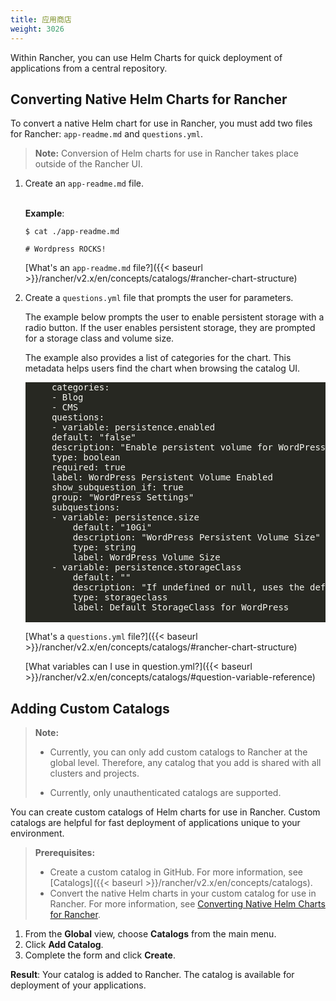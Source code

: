 ```yaml
---
title: 应用商店
weight: 3026
---
```


Within Rancher, you can use Helm Charts for quick deployment of applications from a central repository.

## Converting Native Helm Charts for Rancher

To convert a native Helm chart for use in Rancher, you must add two files for Rancher: `app-readme.md` and `questions.yml`.

>**Note:** Conversion of Helm charts for use in Rancher takes place outside of the Rancher UI.

1. Create an `app-readme.md` file.
    <br/>
    <br/>

    **Example**:

    ```
    $ cat ./app-readme.md

    # Wordpress ROCKS!
    ```

    [What's an `app-readme.md` file?]({{< baseurl >}}/rancher/v2.x/en/concepts/catalogs/#rancher-chart-structure)

2. Create a `questions.yml` file that prompts the user for parameters.

    The example below prompts the user to enable persistent storage with a radio button. If the user enables persistent storage, they are prompted for a storage class and volume size.

    The example also provides a list of categories for the chart. This metadata helps users find the chart when browsing the catalog UI.

    <pre style="color:#f8f8f2;background-color:#272822;-moz-tab-size:4;-o-tab-size:4;tab-size:4">
        categories:
        - Blog
        - CMS
        questions:
        - variable: persistence.enabled
        default: "false"
        description: "Enable persistent volume for WordPress"
        type: boolean
        required: true
        label: WordPress Persistent Volume Enabled
        show_subquestion_if: true
        group: "WordPress Settings"
        subquestions:
        - variable: persistence.size
            default: "10Gi"
            description: "WordPress Persistent Volume Size"
            type: string
            label: WordPress Volume Size
        - variable: persistence.storageClass
            default: ""
            description: "If undefined or null, uses the default StorageClass. Default to null"
            type: storageclass
            label: Default StorageClass for WordPress
    </pre>

    [What's a `questions.yml` file?]({{< baseurl >}}/rancher/v2.x/en/concepts/catalogs/#rancher-chart-structure)

    [What variables can I use in question.yml?]({{< baseurl >}}/rancher/v2.x/en/concepts/catalogs/#question-variable-reference)

## Adding Custom Catalogs

>**Note:**
>
>- Currently, you can only add custom catalogs to Rancher at the global level. Therefore, any catalog that you add is shared with all clusters and projects.
>
>- Currently, only unauthenticated catalogs are supported.

You can create custom catalogs of Helm charts for use in Rancher. Custom catalogs are helpful for fast deployment of applications unique to your environment.

>**Prerequisites:**
>
>- Create a custom catalog in GitHub. For more information, see [Catalogs]({{< baseurl >}}/rancher/v2.x/en/concepts/catalogs).
>- Convert the native Helm charts in your custom catalog for use in Rancher. For more information, see [Converting Native Helm Charts for Rancher](#converting-native-helm-charts-for-rancher).

1. From the **Global** view, choose **Catalogs** from the main menu.
2. Click **Add Catalog**.
3. Complete the form and click **Create**.

**Result**: Your catalog is added to Rancher. The catalog is available for deployment of your applications.
